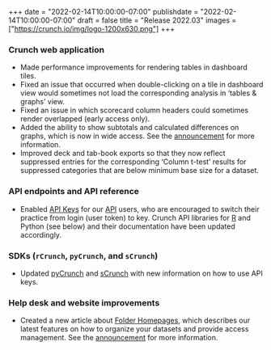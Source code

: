 +++
date = "2022-02-14T10:00:00-07:00"
publishdate = "2022-02-14T10:00:00-07:00"
draft = false
title = "Release 2022.03"
images = ["https://crunch.io/img/logo-1200x630.png"]
+++

### Crunch web application

- Made performance improvements for rendering tables in dashboard tiles.
- Fixed an issue that occurred when double-clicking on a tile in dashboard view would sometimes not load the corresponding analysis in ‘tables & graphs’ view.
- Fixed an issue in which scorecard column headers could sometimes render overlapped (early access only).
- Added the ability to show subtotals and calculated differences on graphs, which is now in wide access. See the [announcement](https://crunch.io/dev/features/graphing-subtotals-and-differences/) for more information.
- Improved deck and tab-book exports so that they now reflect suppressed entries for the corresponding ‘Column t-test’ results for suppressed categories that are below minimum base size for a dataset.

### API endpoints and API reference

- Enabled [API Keys](https://help.crunch.io/hc/en-us/articles/4415963337869-API-Keys) for our [API](https://crunch.io/api/reference/#get-/apikeys/-apikey_id-) users, who are encouraged to switch their practice from login (user token) to key. Crunch API libraries for [R](https://crunch.io/r/crunch/articles/crunch.html#authentication) and Python (see below) and their documentation have been updated accordingly.

### SDKs (`rCrunch`, `pyCrunch`, and `sCrunch`)

- Updated [pyCrunch](https://github.com/Crunch-io/pycrunch#getting-started) and [sCrunch](https://github.com/Crunch-io/scrunch/wiki/User-Reference#connect-to-the-crunch-server) with new information on how to use API keys.

### Help desk and website improvements

- Created a new article about [Folder Homepages](https://help.crunch.io/hc/en-us/articles/4424703021325-Folder-Homepages), which describes our latest features on how to organize your datasets and provide access management. See the [announcement](https://crunch.io/dev/features/folder-homepage/) for more information.
